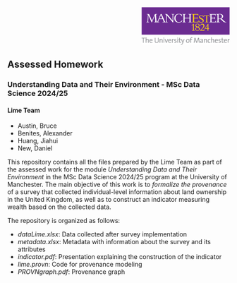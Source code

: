 <div align="right">
  <img src="./images/logo.png" alt="Lime Team Logo" width="200">
</div>

## Assessed Homework
### Understanding Data and Their Environment - MSc Data Science 2024/25

#### Lime Team

- Austin, Bruce
- Benites, Alexander
- Huang, Jiahui
- New, Daniel

This repository contains all the files prepared by the Lime Team as part of the assessed work for the module *Understanding Data and Their Environment* in the MSc Data Science 2024/25 program at the University of Manchester. The main objective of this work is to *formalize the provenance* of a survey that collected individual-level information about land ownership in the United Kingdom, as well as to construct an indicator measuring wealth based on the collected data.

The repository is organized as follows:

- _dataLime.xlsx_: Data collected after survey implementation
- _metadata.xlsx_: Metadata with information about the survey and its attributes
- _indicator.pdf_: Presentation explaining the construction of the indicator
- _lime.provn_: Code for provenance modeling
- _PROVNgraph.pdf_: Provenance graph
